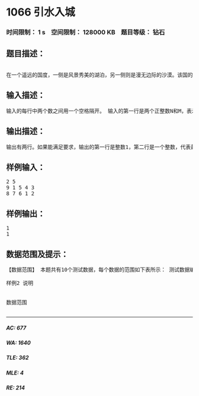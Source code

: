 # 1066 引水入城   
### 时间限制： 1 s&nbsp;&nbsp;&nbsp;&nbsp;空间限制： 128000 KB&nbsp;&nbsp;&nbsp;&nbsp;题目等级： 钻石  
## 题目描述：  

<pre>
 
在一个遥远的国度，一侧是风景秀美的湖泊，另一侧则是漫无边际的沙漠。该国的行政 区划十分特殊，刚好构成一个N行M列的矩形，如上图所示，其中每个格子都代表一座城 市，每座城市都有一个海拔高度。 为了使居民们都尽可能饮用到清澈的湖水，现在要在某些城市建造水利设施。水利设施 有两种，分别为蓄水厂和输水站。蓄水厂的功能是利用水泵将湖泊中的水抽取到所在城市的 蓄水池中。因此，只有与湖泊毗邻的第1行的城市可以建造蓄水厂。而输水站的功能则是通 过输水管线利用高度落差，将湖水从高处向低处输送。故一座城市能建造输水站的前提，是 存在比它海拔更高且拥有公共边的相邻城市，已经建有水利设施。 由于第N行的城市靠近沙漠，是该国的干旱区，所以要求其中的每座城市都建有水利 设施。那么，这个要求能否满足呢？如果能，请计算最少建造几个蓄水厂；如果不能，求干 旱区中不可能建有水利设施的城市数目。
</pre>
  
  
## 输入描述：  

<pre>
输入的每行中两个数之间用一个空格隔开。 输入的第一行是两个正整数N和M，表示矩形的规模。 接下来N行，每行M个正整数，依次代表每座城市的海拔高度。
</pre>
  
  
## 输出描述：  

<pre>
输出有两行。如果能满足要求，输出的第一行是整数1，第二行是一个整数，代表最少 建造几个蓄水厂；如果不能满足要求，输出的第一行是整数0，第二行是一个整数，代表有 几座干旱区中的城市不可能建有水利设施。
</pre>
  
  
## 样例输入：  

<pre>
2 5 
9 1 5 4 3 
8 7 6 1 2
</pre>
  
  
## 样例输出：  

<pre>
1
1
</pre>
  
  
## 数据范围及提示：  

<pre>
【数据范围】 本题共有10个测试数据，每个数据的范围如下表所示： 测试数据编号 能否满足要求 N M 1 不能 ≤ 10 ≤ 10 2 不能 ≤ 100 ≤ 100 3 不能 ≤ 500 ≤ 500 4 能 = 1 ≤ 10 5 能 ≤ 10 ≤ 10 6 能 ≤ 100 ≤ 20 7 能 ≤ 100 ≤ 50 8 能 ≤ 100 ≤ 100 9 能 ≤ 200 ≤ 200 10 能 ≤ 500 ≤ 500 对于所有的10个数据，每座城市的海拔高度都不超过10^6
 
样例2 说明

 
数据范围

</pre>
  
  
***  

##### AC: 677  
##### WA: 1640  
##### TLE: 362  
##### MLE: 4  
##### RE: 214  
